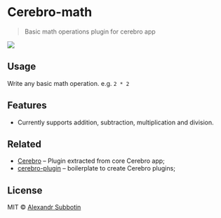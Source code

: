 # Cerebro-math

> Basic math operations plugin for cerebro app

![](screenshot.png)

## Usage
Write any basic math operation. e.g. `2 * 2`

## Features

* Currently supports addition, subtraction, multiplication and division.

## Related

* [Cerebro](http://github.com/KELiON/cerebro) – Plugin extracted from core Cerebro app;
* [cerebro-plugin](http://github.com/KELiON/cerebro-plugin) – boilerplate to create Cerebro plugins;

## License

MIT © [Alexandr Subbotin](http://asubbotin.ru)